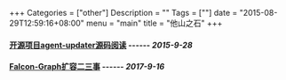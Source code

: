 +++
Categories = ["other"]
Description = ""
Tags = [""]
date = "2015-08-29T12:59:16+08:00"
menu = "main"
title = "他山之石"
+++

#### **[开源项目agent-updater源码阅读](/post/other/开源项目agent-updater源码阅读)**   ------ *2015-9-28*
#### **[Falcon-Graph扩容二三事](/post/other/Falcon-Graph扩容二三事)**   ------ *2017-9-16*
